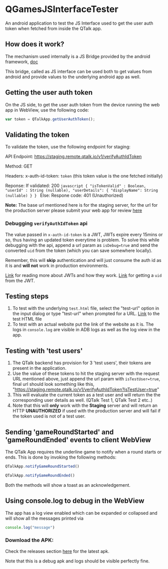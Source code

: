 # QGamesJSInterfaceTester

An android application to test the JS Interface used to get the user auth token when fetched from inside the QTalk app. 

## How does it work?

The mechanism used internally is a JS Bridge provided by the android framework, [doc](https://developer.android.com/guide/webapps/webview.html#BindingJavaScript)

This bridge, called as JS interface can be used both to get values from android and provide values to the underlying android app as well.

## Getting the user auth token

On the JS side, to get the user auth token from the device running the web app in WebView, use the following code: 

```javascript
var token = QTalkApp.getUserAuthToken();
```

## Validating the token

To validate the token, use the following endpoint for staging: 

API Endpoint: https://staging.remote.qtalk.io/v1/verifyAuthIdToken

Method: GET

Headers: x-auth-id-token: `token` (this token value is the one fetched initially)

Reponse:
    If validated: 200
    ```javascript
    {
      "isTokenValid" : Boolean,
      "userId" : String (nullable),
      "userDetails": {
         "displayName": String (nullable)
       }
    }
    ``` 
    Else: 
        Respone code: 401 (Unauthorized)

**Note:** The base url mentioned here is for the staging server, for the url for the production server please submit your web app for review [here](https://forms.gle/mir2dCUmAD1x44KW8)

### Debugging `verifyAuthIdToken` api

The value passed in `x-auth-id-token` is a JWT, JWTs expire every 15mins or so, thus having an updated token everytime is problem. To solve this while debugging with 
the api, append a url param as `isDebug=true` and send the converted `uid` from the token (which you can save somewhere locally). 

Remember, this will **skip** authentication and will just consume the auth id as it is and **will not** work in production environments.

[Link](https://jwt.io/introduction/) for reading more about JWTs and how they work.
[Link](https://jwt.io/) for getting a `uid` from the JWT. 

## Testing steps

1. To test with the underlying `test.html` file, select the "test-url" option in the input dialog or type "test-url" when prompted for a URL. [Link](https://github.com/quiph/QGamesJSInterfaceTester/blob/master/app/src/main/assets/test.html)
 to the test HTML file
2. To test with an actual website put the link of the website as it is. The logs in `console.log` are visible in ADB logs as well as the log view in the app.

## Testing with 'test users'

1. The QTalk backend has provision for 3 'test users', their tokens are present in the application. 
2. Use the value of these tokens to hit the staging server with the request URL mentioned above, just append the url param with `isTestUser=true`, final url should look something like this, 
"https://staging.remote.qtalk.io/v1/verifyAuthIdToken?isTestUser=true"
3. This will evaluate the current token as a test user and will return the the corresponding user details as well. (QTalk Test 1, QTalk Test 2 etc..)
4. Note that this will **only** work with the **Staging** server and will return an HTTP **UNAUTHORIZED** if used with the production server and will fail if the token used
is not of a test user. 

## Sending 'gameRoundStarted' and 'gameRoundEnded' events to client WebView

The QTalk App requires the underline game to notify when a round starts or ends. This is done by invoking the following methods: 

```javascript
QTalkApp.notifyGameRoundStarted()
```

```javascript
QTalkApp.notifyGameRoundEnded()
```
Both the methods will show a toast as an acknowledgement.

## Using console.log to debug in the WebView

The app has a log view enabled which can be expanded or collapsed and will show all the messages printed via 
```javascript
console.log("message")
```


### Download the APK: 

Check the releases section [here](https://github.com/quiph/QGamesJSInterfaceTester/releases) for the latest apk. 

Note that this is a debug apk and logs should be visible perfectly fine. 
